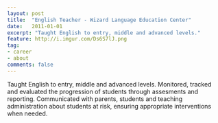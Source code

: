 ```yaml
---
layout: post
title:  "English Teacher - Wizard Language Education Center"
date:   2011-01-01
excerpt: "Taught English to entry, middle and advanced levels."
feature: http://i.imgur.com/Ds6S7lJ.png
tag:
- career
- about
comments: false
---
```


Taught English to entry, middle and advanced levels. Monitored, tracked and evaluated the progression of students through assesments and reporting.
Communicated with parents, students and teaching administration about students at risk, ensuring appropriate interventions when needed.